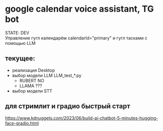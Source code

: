 # google calendar voice assistant, TG bot 
STATE: DEV    
Управление гугл календарём calendarId="primary" и гугл тасками с помощью LLM 

## текущее: 
* реализация Desktop
* выбор модели LLM LLM_test_*.py
    - RUBERT NO
    - LLAMA ???
* выбор модели STT

## для стримлит и градио быстрый старт
https://www.kdnuggets.com/2023/06/build-ai-chatbot-5-minutes-hugging-face-gradio.html